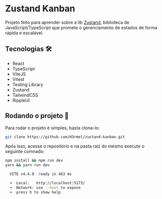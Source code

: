# Zustand Kanban

Projeto feito para aprender sobre a lib [Zustand](https://zustand-demo.pmnd.rs/), biblioteca de JavaScript/TypeScript que promete o gerenciamento de estados de forma rápida e escalável.

## Tecnologias 🛠️

- React
- TypeScript
- ViteJS
- Vitest
- Testing Library
- Zustand
- TailwindCSS
- RippleUI

## Rodando o projeto 🚀

Para rodar o projeto é simples, basta clona-lo:

```bash
git clone https://github.com/H3rmel/zustand-kanban.git
```

Após isso, acesse o repositório e na pasta raiz do mesmo execute o seguinte comnado:

```bash
npm install && npm run dev
yarn && yarn run dev
```

```bash
  VITE v4.4.9  ready in 463 ms

  ➜  Local:   http://localhost:5173/
  ➜  Network: use --host to expose
  ➜  press h to show help
```
